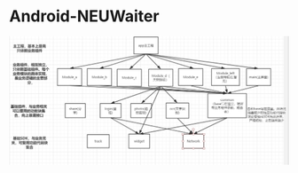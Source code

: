# Android-NEUWaiter
![0](https://github.com/XiaogegeChen/Android-NEUWaiter/blob/master/screenshot/%E6%A1%86%E6%9E%B6.png)
